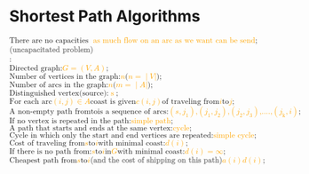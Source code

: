 # Shortest Path Algorithms

<math>
    <mtext>There are no capacities 
        <mstyle style="font-weight: bold; color: grey;">
            (uncapacitated problem)
        </mstyle>
        :
    </mtext>
    <mstyle style="color: orange;">
        <mtext>as much flow on an arc as we want can be send</mtext>
    </mstyle>
    <mtext>;</mtext>
</math>

<br/>

<math>
    <mtext>Directed graph:</mtext>
    <mstyle style="color: orange;">
        <mi>G</mi>
        <mo>=</mo>
        <mo>(</mo>
        <mi>V</mi>
        <mo>,</mo>
        <mi>A</mi>
        <mo>)</mo>
    </mstyle>
    <mtext>;</mtext>
</math>

<br/>

<math>
    <mtext>Number of vertices in the graph:</mtext>
    <mstyle style="color: orange;">
        <mi>n</mi>
    </mstyle>
    <mtext>(</mtext>
    <mstyle style="color: orange;">
        <mi>n</mi>
        <mo>=</mo>
        <mo>|</mo>
        <mi>V</mi>
        <mo>|</mo>
    </mstyle>
    <mtext>)</mtext>
    <mtext>;</mtext>
</math>

<br/>

<math>
    <mtext>Number of arcs in the graph:</mtext>
    <mstyle style="color: orange;">
        <mi>n</mi>
    </mstyle>
    <mtext>(</mtext>
    <mstyle style="color: orange;">
        <mi>m</mi>
        <mo>=</mo>
        <mo>|</mo>
        <mi>A</mi>
        <mo>|</mo>
    </mstyle>
    <mtext>)</mtext>
    <mtext>;</mtext>
</math>

<br/>

<math>
    <mtext>Distinguished vertex(source):</mtext>
    <mstyle style="color: orange;">
        <mo>s</mo>
    </mstyle>
    <mtext>;</mtext>
</math>

<br/>

<math>
    <mtext>For each arc</mtext>
    <mstyle style="color: orange;">
        <mo>(</mo>
        <mi>i</mi>
        <mo>,</mo>
        <mi>j</mi>
        <mo>)</mo>
        <mo>&isin;</mo>
        <mi>A</mi>
    </mstyle>
    <mtext>coast is given</mtext>
    <mstyle style="color: orange;">
        <mi>c</mi>
        <mo>(</mo>
        <mi>i</mi>
        <mo>,</mo>
        <mi>j</mi>
        <mo>)</mo>
    </mstyle>
    <mtext>of traveling from</mtext>
    <mstyle style="color: orange;">
        <mi>i</mi>
    </mstyle>
    <mtext>to</mtext>
    <mstyle style="color: orange;">
        <mi>j</mi>
    </mstyle>
    <mtext>;</mtext>
</math>

<br/>

<math>
    <mtext>A non-empty path from</mtext>
    <mstyle style="color: orange;">
        s
    </mstyle>
    <mtext>to</mtext>
    <mstyle style="color: orange;">
        i
    </mstyle>
    <mtext>is a sequence of arcs:</mtext>
    <mstyle style="color: orange;">
        <mo>(</mo>
        <mi>s</mi>
        <mo>,</mo>
        <msub>
            <mi>j</mi>
            <mn>1</mn>
        </msub>
        <mo>)</mo>
        <mtext>,</mtext>
        <mo>(</mo>
        <msub>
            <mi>j</mi>
            <mn>1</mn>
        </msub>
        <mo>,</mo>
        <msub>
            <mi>j</mi>
            <mn>2</mn>
        </msub>
        <mo>)</mo>
        <mtext>,</mtext>
        <mo>(</mo>
        <msub>
            <mi>j</mi>
            <mn>2</mn>
        </msub>
        <mo>,</mo>
        <msub>
            <mi>j</mi>
            <mn>3</mn>
        </msub>
        <mo>)</mo>
        <mtext>,....,</mtext>
        <mo>(</mo>
        <msub>
            <mi>j</mi>
            <mn>k</mn>
        </msub>
        <mo>,</mo>
        <mi>i</mi>
        <mo>)</mo>
    </mstyle>
    <mtext>;</mtext>
</math>

<br/>

<math>
    <mtext>If no vertex is repeated in the path:</mtext>
    <mstyle style="color: orange;">
        <mtext>simple path</mtext>
    </mstyle>
    <mtext>;</mtext>
</math>

<br/>

<math>
    <mtext>A path that starts and ends at the same vertex:</mtext>
    <mstyle style="color: orange;">
        <mtext>cycle</mtext>
    </mstyle>
    <mtext>;</mtext>
</math>

<br/>

<math>
    <mtext>Cycle in which only the start and end vertices are repeated:</mtext>
    <mstyle style="color: orange;">
        <mtext>simple cycle</mtext>
    </mstyle>
    <mtext>;</mtext>
</math>

<br/>

<math>
    <mtext>Cost of traveling from </mtext>
    <mstyle style="color: orange;">
        <mi>s</mi>
    </mstyle>
    <mtext>to</mtext>
    <mstyle style="color: orange;">
        <mi>i</mi>
    </mstyle>
    <mtext>with minimal coast:</mtext>
    <mstyle style="color: orange;">
        <mi>d</mi>
        <mo>(</mo>
        <mi>i</mi>
        <mo>)</mo>
    </mstyle>
    <mtext>;</mtext>
</math>

<br/>

<math>
    <mtext>If there is no path from:</mtext>
    <mstyle style="color: orange;">
        <mi>s</mi>
    </mstyle>
    <mtext>to</mtext>
    <mstyle style="color: orange;">
        <mi>i</mi>
    </mstyle>
    <mtext>in</mtext>
    <mstyle style="color: orange;">
        <mi>G</mi>
    </mstyle>
    <mtext>with minimal coast:</mtext>
    <mstyle style="color: orange;">
        <mi>d</mi>
        <mo>(</mo>
        <mi>i</mi>
        <mo>)</mo>
        <mo>=</mo>
        <mi>∞</mi>
    </mstyle>
    <mtext>;</mtext>
</math>

<br/>

<math>
    <mtext>Cheapest path from</mtext>
    <mstyle style="color: orange;">
        <mi>s</mi>
    </mstyle>
    <mtext>to</mtext>
    <mstyle style="color: orange;">
        <mi>i</mi>
    </mstyle>
    <mtext>
        <mstyle style="font-weight: bold; color: grey;">
            (and the cost of shipping on this path)
        </mstyle>
    </mtext>
    <mstyle style="color: orange;">
        <mi>a</mi>
        <mo>(</mo>
        <mi>i</mi>
        <mo>)</mo>
        <mi>d</mi>
        <mo>(</mo>
        <mi>i</mi>
        <mo>)</mo>
    </mstyle>
    <mtext>;</mtext>
</math>